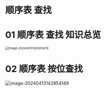 # 顺序表 查找



# 01 顺序表 查找 知识总览

<img src="https://cvp.oss-cn-shanghai.aliyuncs.com/picgo/202404131429528.png" alt="image-20240413142920479" style="zoom: 67%;" />



# 02 顺序表 按位查找



![image-20240413142854149](https://cvp.oss-cn-shanghai.aliyuncs.com/picgo/202404131428251.png)